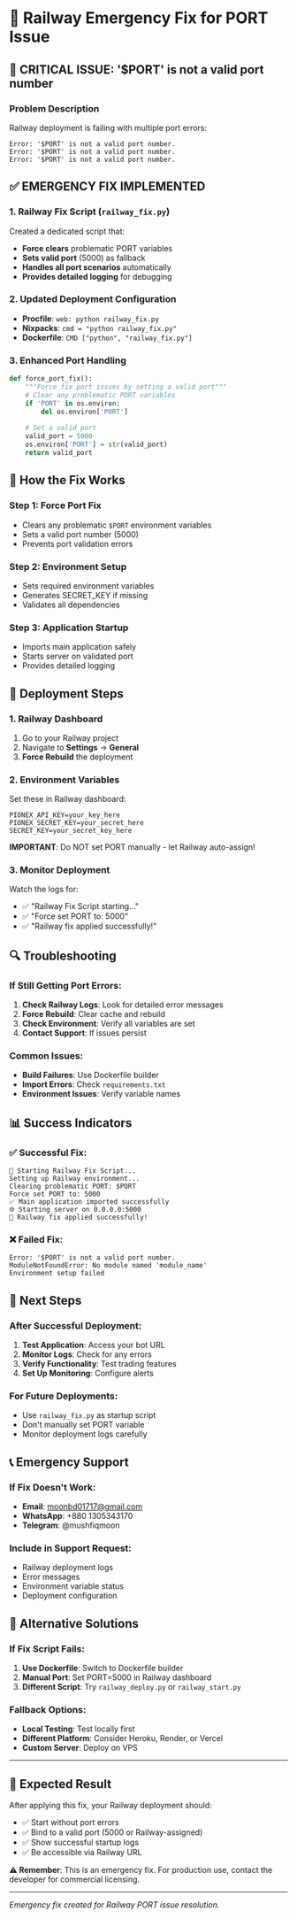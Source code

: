 # 🚨 Railway Emergency Fix for PORT Issue

## 🚨 **CRITICAL ISSUE: '$PORT' is not a valid port number**

### **Problem Description**
Railway deployment is failing with multiple port errors:
```
Error: '$PORT' is not a valid port number.
Error: '$PORT' is not a valid port number.
Error: '$PORT' is not a valid port number.
```

## ✅ **EMERGENCY FIX IMPLEMENTED**

### **1. Railway Fix Script (`railway_fix.py`)**
Created a dedicated script that:
- **Force clears** problematic PORT variables
- **Sets valid port** (5000) as fallback
- **Handles all port scenarios** automatically
- **Provides detailed logging** for debugging

### **2. Updated Deployment Configuration**
- **Procfile**: `web: python railway_fix.py`
- **Nixpacks**: `cmd = "python railway_fix.py"`
- **Dockerfile**: `CMD ["python", "railway_fix.py"]`

### **3. Enhanced Port Handling**
```python
def force_port_fix():
    """Force fix port issues by setting a valid port"""
    # Clear any problematic PORT variables
    if 'PORT' in os.environ:
        del os.environ['PORT']
    
    # Set a valid port
    valid_port = 5000
    os.environ['PORT'] = str(valid_port)
    return valid_port
```

## 🔧 **How the Fix Works**

### **Step 1: Force Port Fix**
- Clears any problematic `$PORT` environment variables
- Sets a valid port number (5000)
- Prevents port validation errors

### **Step 2: Environment Setup**
- Sets required environment variables
- Generates SECRET_KEY if missing
- Validates all dependencies

### **Step 3: Application Startup**
- Imports main application safely
- Starts server on validated port
- Provides detailed logging

## 🚀 **Deployment Steps**

### **1. Railway Dashboard**
1. Go to your Railway project
2. Navigate to **Settings** → **General**
3. **Force Rebuild** the deployment

### **2. Environment Variables**
Set these in Railway dashboard:
```env
PIONEX_API_KEY=your_key_here
PIONEX_SECRET_KEY=your_secret_here
SECRET_KEY=your_secret_key_here
```

**IMPORTANT**: Do NOT set PORT manually - let Railway auto-assign!

### **3. Monitor Deployment**
Watch the logs for:
- ✅ "Railway Fix Script starting..."
- ✅ "Force set PORT to: 5000"
- ✅ "Railway fix applied successfully!"

## 🔍 **Troubleshooting**

### **If Still Getting Port Errors:**
1. **Check Railway Logs**: Look for detailed error messages
2. **Force Rebuild**: Clear cache and rebuild
3. **Check Environment**: Verify all variables are set
4. **Contact Support**: If issues persist

### **Common Issues:**
- **Build Failures**: Use Dockerfile builder
- **Import Errors**: Check `requirements.txt`
- **Environment Issues**: Verify variable names

## 📊 **Success Indicators**

### **✅ Successful Fix:**
```
🔧 Starting Railway Fix Script...
Setting up Railway environment...
Clearing problematic PORT: $PORT
Force set PORT to: 5000
✅ Main application imported successfully
🌐 Starting server on 0.0.0.0:5000
🎯 Railway fix applied successfully!
```

### **❌ Failed Fix:**
```
Error: '$PORT' is not a valid port number.
ModuleNotFoundError: No module named 'module_name'
Environment setup failed
```

## 🎯 **Next Steps**

### **After Successful Deployment:**
1. **Test Application**: Access your bot URL
2. **Monitor Logs**: Check for any errors
3. **Verify Functionality**: Test trading features
4. **Set Up Monitoring**: Configure alerts

### **For Future Deployments:**
- Use `railway_fix.py` as startup script
- Don't manually set PORT variable
- Monitor deployment logs carefully

## 📞 **Emergency Support**

### **If Fix Doesn't Work:**
- **Email**: moonbd01717@gmail.com
- **WhatsApp**: +880 1305343170
- **Telegram**: @mushfiqmoon

### **Include in Support Request:**
- Railway deployment logs
- Error messages
- Environment variable status
- Deployment configuration

## 🔄 **Alternative Solutions**

### **If Fix Script Fails:**
1. **Use Dockerfile**: Switch to Dockerfile builder
2. **Manual Port**: Set PORT=5000 in Railway dashboard
3. **Different Script**: Try `railway_deploy.py` or `railway_start.py`

### **Fallback Options:**
- **Local Testing**: Test locally first
- **Different Platform**: Consider Heroku, Render, or Vercel
- **Custom Server**: Deploy on VPS

---

## 🎉 **Expected Result**

After applying this fix, your Railway deployment should:
- ✅ Start without port errors
- ✅ Bind to a valid port (5000 or Railway-assigned)
- ✅ Show successful startup logs
- ✅ Be accessible via Railway URL

**⚠️ Remember**: This is an emergency fix. For production use, contact the developer for commercial licensing.

---

*Emergency fix created for Railway PORT issue resolution.*
